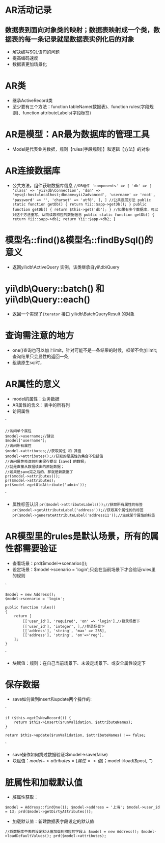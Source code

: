 
# AR活动记录
## 数据表到面向对象类的映射；数据表映射成一个类，数据表的每一条记录就是数据表实例化后的对象
- 解决编写SQL语句的问题
- 提高编码速度
- 数据表更加场景化

# AR类
- 继承ActiveRecord类
- 至少要有三个方法：function tableName(数据表)、function rules(字段规则)、function attributeLabels(字段标签)

# AR是模型：AR最为数据库的管理工具
- Model是代表业务数据，规则【rules(字段规则)】和逻辑【方法】的对象

# AR连接数据库
- 公共方法，组件获取数据库信息
`
    //DB组件
    'components' => [
            'db' => [
                'class' => 'yii\db\Connection',
                'dsn' => 'mysql:host=localhost;dbname=yii2advanced',
                'username' => 'root',
                'password' => '',
                'charset' => 'utf8',
            ],
    ]
    //公共底层方法
    public static function getDb()
    {
        return Yii::$app->getDb();
    }
    public function getDb()
    {
        return $this->get('db');
    }
    //如果有多个数据库，可以对这个方法重写，从而读取相应的数据信息
    public static function getDb()
    {
        return Yii::$app->db1;
        return Yii::$app->db2;
    } 
`
# 模型名::find()&模型名::findBySql()的意义
- 返回yii\db\ActiveQuery 实例，该类继承自yii\db\Query

# yii\db\Query::batch() 和 yii\db\Query::each()
- 返回一个实现了`Iterator` 接口 yii\db\BatchQueryResult 的对象

# 查询需注意的地方
- one()查询也可以加上limit，针对可能不是一条结果的时候，框架不会加limit;查询结果只会显性的返回一条;
- 组装原生sql时，

# AR属性的意义
- model的属性：业务数据
- AR属性的含义：表中的所有列
- 访问属性

`
    
    //访问单个属性
    $model->username;//建议
    $model['username'];
    //访问所有属性
    $model->attributes;//获取属性 和 其值
    $model->attributes();//获取的是属性的集合不包括值
    //访问属性修改前但未保存提交【save】的数据;
    //就是直接从数据读出的原始数据；
    //如果是save完之后的，那就是新数据了
    pr($model->attributes());
    pr($model->attributes);
    pr($model->getOldAttribute('admin'));

`
- 属性标签认识
`
    pr($model->attributeLabels());//获取所有属性的标签
    pr($model->getAttributeLabel('address'));//获取某个属性的的标签
    pr($model->generateAttributeLabel('address11'));//生成某个属性的标签
`
# AR模型里的rules是默认场景，所有的属性都需要验证
- 查看场景：prd($model->scenarios());
- 设定场景：$model->scenario = 'login';只会在当前场景下才会验证rules里的规则
          
`

    $model = new Address();
    $model->scenario = 'login';
    
    public function rules()
    {
        return [
            [['user_id'], 'required', 'on' => 'login'],//登录场景下
            [['user_id'], 'integer', ],//登录场景下
            [['address'], 'string', 'max' => 255],
            [['address'], 'string', 'on'=>'reg'],
        ];
    }

`
- 块赋值：规则：在自己当前场景下、未设定场景下、或安全属性设定下

# 保存数据
- save如何做到insert和update两个操作的:

`

    if ($this->getIsNewRecord()) {
        return $this->insert($runValidation, $attributeNames);
    }
    
    return $this->update($runValidation, $attributeNames) !== false;
`
- save操作如何跳过数据验证:$model->save(false)
- 块赋值：$model->attributes = [属性=>值]；$model->load($post, '')

# 脏属性和加载默认值
- 脏属性获取：

`
    $model = Address::findOne(1);
    $model->address = '上海';
    $model->user_id = 13;
    prd($model->getDirtyAttributes());
`
- 加载默认值：新建数据表字段设定的默认值

`
    //将数据库中表的设定默认值加载到相应的字段上
    $model = new Address();
    $model->loadDefaultValues();
    prd($model->attributes);
`